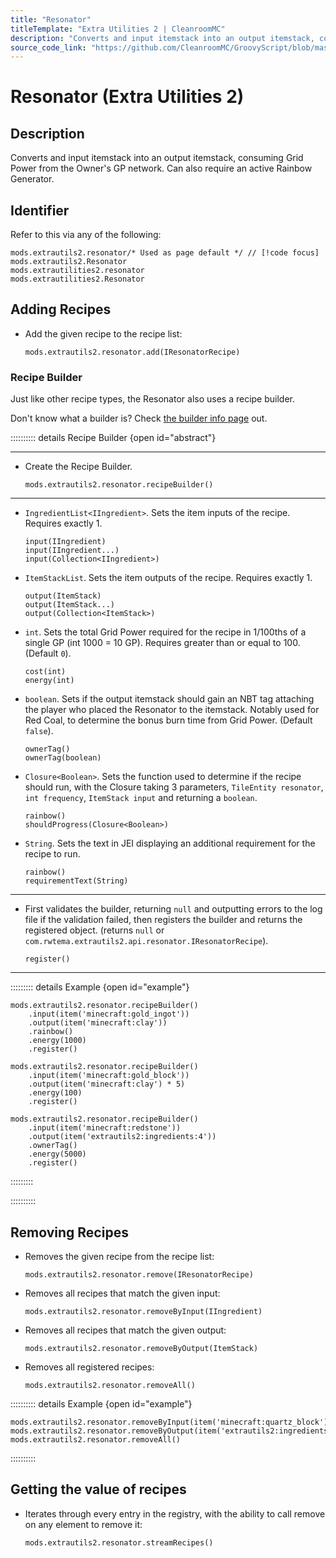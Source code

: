 ```yaml
---
title: "Resonator"
titleTemplate: "Extra Utilities 2 | CleanroomMC"
description: "Converts and input itemstack into an output itemstack, consuming Grid Power from the Owner's GP network. Can also require an active Rainbow Generator."
source_code_link: "https://github.com/CleanroomMC/GroovyScript/blob/master/src/main/java/com/cleanroommc/groovyscript/compat/mods/extrautils2/Resonator.java"
---
```


# Resonator (Extra Utilities 2)

## Description

Converts and input itemstack into an output itemstack, consuming Grid Power from the Owner's GP network. Can also require an active Rainbow Generator.

## Identifier

Refer to this via any of the following:

```groovy:no-line-numbers {1}
mods.extrautils2.resonator/* Used as page default */ // [!code focus]
mods.extrautils2.Resonator
mods.extrautilities2.resonator
mods.extrautilities2.Resonator
```


## Adding Recipes

- Add the given recipe to the recipe list:

    ```groovy:no-line-numbers
    mods.extrautils2.resonator.add(IResonatorRecipe)
    ```


### Recipe Builder

Just like other recipe types, the Resonator also uses a recipe builder.

Don't know what a builder is? Check [the builder info page](../../getting_started/builder.md) out.

:::::::::: details Recipe Builder {open id="abstract"}

---

- Create the Recipe Builder.

    ```groovy:no-line-numbers
    mods.extrautils2.resonator.recipeBuilder()
    ```

---

- `IngredientList<IIngredient>`. Sets the item inputs of the recipe. Requires exactly 1.

    ```groovy:no-line-numbers
    input(IIngredient)
    input(IIngredient...)
    input(Collection<IIngredient>)
    ```

- `ItemStackList`. Sets the item outputs of the recipe. Requires exactly 1.

    ```groovy:no-line-numbers
    output(ItemStack)
    output(ItemStack...)
    output(Collection<ItemStack>)
    ```

- `int`. Sets the total Grid Power required for the recipe in 1/100ths of a single GP (int 1000 = 10 GP). Requires greater than or equal to 100. (Default `0`).

    ```groovy:no-line-numbers
    cost(int)
    energy(int)
    ```

- `boolean`. Sets if the output itemstack should gain an NBT tag attaching the player who placed the Resonator to the itemstack. Notably used for Red Coal, to determine the bonus burn time from Grid Power. (Default `false`).

    ```groovy:no-line-numbers
    ownerTag()
    ownerTag(boolean)
    ```

- `Closure<Boolean>`. Sets the function used to determine if the recipe should run, with the Closure taking 3 parameters, `TileEntity resonator`, `int frequency`, `ItemStack input` and returning a `boolean`.

    ```groovy:no-line-numbers
    rainbow()
    shouldProgress(Closure<Boolean>)
    ```

- `String`. Sets the text in JEI displaying an additional requirement for the recipe to run.

    ```groovy:no-line-numbers
    rainbow()
    requirementText(String)
    ```

---

- First validates the builder, returning `null` and outputting errors to the log file if the validation failed, then registers the builder and returns the registered object. (returns `null` or `com.rwtema.extrautils2.api.resonator.IResonatorRecipe`).

    ```groovy:no-line-numbers
    register()
    ```

---

::::::::: details Example {open id="example"}
```groovy:no-line-numbers
mods.extrautils2.resonator.recipeBuilder()
    .input(item('minecraft:gold_ingot'))
    .output(item('minecraft:clay'))
    .rainbow()
    .energy(1000)
    .register()

mods.extrautils2.resonator.recipeBuilder()
    .input(item('minecraft:gold_block'))
    .output(item('minecraft:clay') * 5)
    .energy(100)
    .register()

mods.extrautils2.resonator.recipeBuilder()
    .input(item('minecraft:redstone'))
    .output(item('extrautils2:ingredients:4'))
    .ownerTag()
    .energy(5000)
    .register()
```

:::::::::

::::::::::

## Removing Recipes

- Removes the given recipe from the recipe list:

    ```groovy:no-line-numbers
    mods.extrautils2.resonator.remove(IResonatorRecipe)
    ```

- Removes all recipes that match the given input:

    ```groovy:no-line-numbers
    mods.extrautils2.resonator.removeByInput(IIngredient)
    ```

- Removes all recipes that match the given output:

    ```groovy:no-line-numbers
    mods.extrautils2.resonator.removeByOutput(ItemStack)
    ```

- Removes all registered recipes:

    ```groovy:no-line-numbers
    mods.extrautils2.resonator.removeAll()
    ```

:::::::::: details Example {open id="example"}
```groovy:no-line-numbers
mods.extrautils2.resonator.removeByInput(item('minecraft:quartz_block'))
mods.extrautils2.resonator.removeByOutput(item('extrautils2:ingredients:4'))
mods.extrautils2.resonator.removeAll()
```

::::::::::

## Getting the value of recipes

- Iterates through every entry in the registry, with the ability to call remove on any element to remove it:

    ```groovy:no-line-numbers
    mods.extrautils2.resonator.streamRecipes()
    ```
